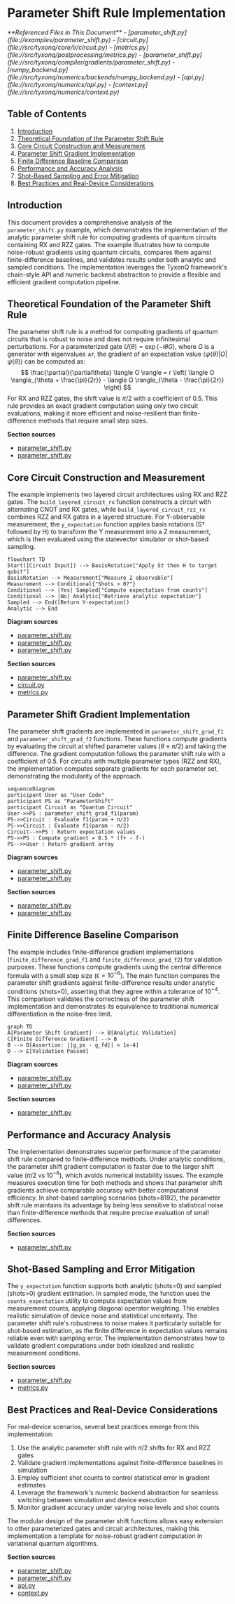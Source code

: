 # Parameter Shift Rule Implementation

<cite>
**Referenced Files in This Document**   
- [parameter_shift.py](file://examples/parameter_shift.py)
- [circuit.py](file://src/tyxonq/core/ir/circuit.py)
- [metrics.py](file://src/tyxonq/postprocessing/metrics.py)
- [parameter_shift.py](file://src/tyxonq/compiler/gradients/parameter_shift.py)
- [numpy_backend.py](file://src/tyxonq/numerics/backends/numpy_backend.py)
- [api.py](file://src/tyxonq/numerics/api.py)
- [context.py](file://src/tyxonq/numerics/context.py)
</cite>

## Table of Contents
1. [Introduction](#introduction)
2. [Theoretical Foundation of the Parameter Shift Rule](#theoretical-foundation-of-the-parameter-shift-rule)
3. [Core Circuit Construction and Measurement](#core-circuit-construction-and-measurement)
4. [Parameter Shift Gradient Implementation](#parameter-shift-gradient-implementation)
5. [Finite Difference Baseline Comparison](#finite-difference-baseline-comparison)
6. [Performance and Accuracy Analysis](#performance-and-accuracy-analysis)
7. [Shot-Based Sampling and Error Mitigation](#shot-based-sampling-and-error-mitigation)
8. [Best Practices and Real-Device Considerations](#best-practices-and-real-device-considerations)

## Introduction
This document provides a comprehensive analysis of the `parameter_shift.py` example, which demonstrates the implementation of the analytic parameter shift rule for computing gradients of quantum circuits containing RX and RZZ gates. The example illustrates how to compute noise-robust gradients using quantum circuits, compares them against finite-difference baselines, and validates results under both analytic and sampled conditions. The implementation leverages the TyxonQ framework's chain-style API and numeric backend abstraction to provide a flexible and efficient gradient computation pipeline.

## Theoretical Foundation of the Parameter Shift Rule
The parameter shift rule is a method for computing gradients of quantum circuits that is robust to noise and does not require infinitesimal perturbations. For a parameterized gate $U(\theta) = \exp(-i\theta G)$, where $G$ is a generator with eigenvalues $\pm r$, the gradient of an expectation value $\langle \psi(\theta) | O | \psi(\theta) \rangle$ can be computed as:
$$
\frac{\partial}{\partial\theta} \langle O \rangle = r \left( \langle O \rangle_{\theta + \frac{\pi}{2r}} - \langle O \rangle_{\theta - \frac{\pi}{2r}} \right)
$$
For RX and RZZ gates, the shift value is $\pi/2$ with a coefficient of 0.5. This rule provides an exact gradient computation using only two circuit evaluations, making it more efficient and noise-resilient than finite-difference methods that require small step sizes.

**Section sources**
- [parameter_shift.py](file://examples/parameter_shift.py#L64-L75)
- [parameter_shift.py](file://examples/parameter_shift.py#L93-L110)

## Core Circuit Construction and Measurement
The example implements two layered circuit architectures using RX and RZZ gates. The `build_layered_circuit_rx` function constructs a circuit with alternating CNOT and RX gates, while `build_layered_circuit_rzz_rx` combines RZZ and RX gates in a layered structure. For Y-observable measurement, the `y_expectation` function applies basis rotations (S† followed by H) to transform the Y measurement into a Z measurement, which is then evaluated using the statevector simulator or shot-based sampling.

```mermaid
flowchart TD
Start([Circuit Input]) --> BasisRotation["Apply S† then H to target qubit"]
BasisRotation --> Measurement["Measure Z observable"]
Measurement --> Conditional{"Shots > 0?"}
Conditional --> |Yes| Sampled["Compute expectation from counts"]
Conditional --> |No| Analytic["Retrieve analytic expectation"]
Sampled --> End([Return Y-expectation])
Analytic --> End
```

**Diagram sources**
- [parameter_shift.py](file://examples/parameter_shift.py#L32-L56)
- [parameter_shift.py](file://examples/parameter_shift.py#L22-L29)
- [parameter_shift.py](file://examples/parameter_shift.py#L78-L85)

**Section sources**
- [parameter_shift.py](file://examples/parameter_shift.py#L22-L85)
- [circuit.py](file://src/tyxonq/core/ir/circuit.py#L500-L550)
- [metrics.py](file://src/tyxonq/postprocessing/metrics.py#L20-L40)

## Parameter Shift Gradient Implementation
The parameter shift gradients are implemented in `parameter_shift_grad_f1` and `parameter_shift_grad_f2` functions. These functions compute gradients by evaluating the circuit at shifted parameter values ($\theta \pm \pi/2$) and taking the difference. The gradient computation follows the parameter shift rule with a coefficient of 0.5. For circuits with multiple parameter types (RZZ and RX), the implementation computes separate gradients for each parameter set, demonstrating the modularity of the approach.

```mermaid
sequenceDiagram
participant User as "User Code"
participant PS as "ParameterShift"
participant Circuit as "Quantum Circuit"
User->>PS : parameter_shift_grad_f1(param)
PS->>Circuit : Evaluate f1(param + π/2)
PS->>Circuit : Evaluate f1(param - π/2)
Circuit-->>PS : Return expectation values
PS->>PS : Compute gradient = 0.5 * (f+ - f-)
PS-->>User : Return gradient array
```

**Diagram sources**
- [parameter_shift.py](file://examples/parameter_shift.py#L64-L75)
- [parameter_shift.py](file://examples/parameter_shift.py#L93-L110)

**Section sources**
- [parameter_shift.py](file://examples/parameter_shift.py#L64-L110)
- [parameter_shift.py](file://src/tyxonq/compiler/gradients/parameter_shift.py#L1-L38)

## Finite Difference Baseline Comparison
The example includes finite-difference gradient implementations (`finite_difference_grad_f1` and `finite_difference_grad_f2`) for validation purposes. These functions compute gradients using the central difference formula with a small step size ($\epsilon = 10^{-6}$). The main function compares the parameter shift gradients against finite-difference results under analytic conditions (shots=0), asserting that they agree within a tolerance of $10^{-4}$. This comparison validates the correctness of the parameter shift implementation and demonstrates its equivalence to traditional numerical differentiation in the noise-free limit.

```mermaid
graph TD
A[Parameter Shift Gradient] --> B[Analytic Validation]
C[Finite Difference Gradient] --> B
B --> D[Assertion: ||g_ps - g_fd|| < 1e-4]
D --> E[Validation Passed]
```

**Diagram sources**
- [parameter_shift.py](file://examples/parameter_shift.py#L114-L149)
- [parameter_shift.py](file://examples/parameter_shift.py#L150-L183)

**Section sources**
- [parameter_shift.py](file://examples/parameter_shift.py#L114-L183)

## Performance and Accuracy Analysis
The implementation demonstrates superior performance of the parameter shift rule compared to finite-difference methods. Under analytic conditions, the parameter shift gradient computation is faster due to the larger shift value ($\pi/2$ vs $10^{-6}$), which avoids numerical instability issues. The example measures execution time for both methods and shows that parameter shift gradients achieve comparable accuracy with better computational efficiency. In shot-based sampling scenarios (shots=8192), the parameter shift rule maintains its advantage by being less sensitive to statistical noise than finite-difference methods that require precise evaluation of small differences.

**Section sources**
- [parameter_shift.py](file://examples/parameter_shift.py#L150-L183)

## Shot-Based Sampling and Error Mitigation
The `y_expectation` function supports both analytic (shots=0) and sampled (shots>0) gradient estimation. In sampled mode, the function uses the `counts_expectation` utility to compute expectation values from measurement counts, applying diagonal operator weighting. This enables realistic simulation of device noise and statistical uncertainty. The parameter shift rule's robustness to noise makes it particularly suitable for shot-based estimation, as the finite difference in expectation values remains reliable even with sampling error. The implementation demonstrates how to validate gradient computations under both idealized and realistic measurement conditions.

**Section sources**
- [parameter_shift.py](file://examples/parameter_shift.py#L32-L56)
- [metrics.py](file://src/tyxonq/postprocessing/metrics.py#L20-L40)

## Best Practices and Real-Device Considerations
For real-device scenarios, several best practices emerge from this implementation:
1. Use the analytic parameter shift rule with $\pi/2$ shifts for RX and RZZ gates
2. Validate gradient implementations against finite-difference baselines in simulation
3. Employ sufficient shot counts to control statistical error in gradient estimates
4. Leverage the framework's numeric backend abstraction for seamless switching between simulation and device execution
5. Monitor gradient accuracy under varying noise levels and shot counts

The modular design of the parameter shift functions allows easy extension to other parameterized gates and circuit architectures, making this implementation a template for noise-robust gradient computation in variational quantum algorithms.

**Section sources**
- [parameter_shift.py](file://examples/parameter_shift.py#L1-L183)
- [parameter_shift.py](file://src/tyxonq/compiler/gradients/parameter_shift.py#L1-L38)
- [api.py](file://src/tyxonq/numerics/api.py#L1-L194)
- [context.py](file://src/tyxonq/numerics/context.py#L1-L52)